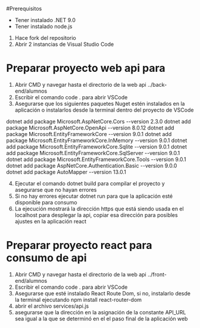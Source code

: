#Prerequisitos
- Tener instalado .NET 9.0
- Tener instalado node.js


1. Hace fork del repositorio
2. Abrir 2 instancias de Visual Studio Code

# Preparar proyecto web api para
1. Abrir CMD y navegar hasta el directorio de la web api ../back-end/alumnos
2. Escribir el comando code . para abrir VSCode
3. Asegurarse que los siguientes paquetes Nuget estén instalados en la aplicación o instalarlos desde la terminal dentro del proyecto de VSCode

dotnet add package Microsoft.AspNetCore.Cors --version 2.3.0
dotnet add package Microsoft.AspNetCore.OpenApi --version 8.0.12
dotnet add package Microsoft.EntityFrameworkCore --version 9.0.1
dotnet add package Microsoft.EntityFrameworkCore.InMemory --version 9.0.1
dotnet add package Microsoft.EntityFrameworkCore.Sqlite --version 9.0.1
dotnet add package Microsoft.EntityFrameworkCore.SqlServer --version 9.0.1
dotnet add package Microsoft.EntityFrameworkCore.Tools --version 9.0.1
dotnet add package AspNetCore.Authentication.Basic --version 9.0.0
dotnet add package AutoMapper --version 13.0.1

4. Ejecutar el comando dotnet build para compilar el proyecto y asegurarse que no hayan errores
5. Si no hay errores ejecutar dotnet run para que la aplicación esté disponible para consumo
6. La ejecución mostrará la dirección https que está siendo usada en el localhost para desplegar la api, copiar esa dirección para posibles ajustes en la aplicación react

# Preparar proyecto react para consumo de api
1. Abrir CMD y navegar hasta el directorio de la web api ../front-end/alumnos
2. Escribir el comando code . para abrir VSCode
3. Asegurarse que esté instalado React Route Dom, si no, instalarlo desde la terminal ejecutando npm install react-router-dom
4. abrir el archivo services/api.js
5. asegurarse que la dirección en la asignación de la constante  API_URL sea igual a la que se determinó en el el paso final de la aplicación web


